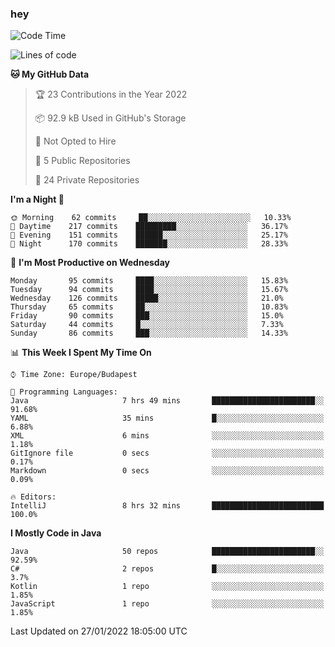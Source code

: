 ### hey

<!--START_SECTION:waka-->
![Code Time](http://img.shields.io/badge/Code%20Time-493%20hrs%2049%20mins-blue)

![Lines of code](https://img.shields.io/badge/From%20Hello%20World%20I%27ve%20Written-440%20Thousand%20lines%20of%20code-blue)

**🐱 My GitHub Data** 

> 🏆 23 Contributions in the Year 2022
 > 
> 📦 92.9 kB Used in GitHub's Storage 
 > 
> 🚫 Not Opted to Hire
 > 
> 📜 5 Public Repositories 
 > 
> 🔑 24 Private Repositories  
 > 
**I'm a Night 🦉** 

```text
🌞 Morning    62 commits     ██░░░░░░░░░░░░░░░░░░░░░░░   10.33% 
🌆 Daytime    217 commits    █████████░░░░░░░░░░░░░░░░   36.17% 
🌃 Evening    151 commits    ██████░░░░░░░░░░░░░░░░░░░   25.17% 
🌙 Night      170 commits    ███████░░░░░░░░░░░░░░░░░░   28.33%

```
📅 **I'm Most Productive on Wednesday** 

```text
Monday       95 commits     ████░░░░░░░░░░░░░░░░░░░░░   15.83% 
Tuesday      94 commits     ████░░░░░░░░░░░░░░░░░░░░░   15.67% 
Wednesday    126 commits    █████░░░░░░░░░░░░░░░░░░░░   21.0% 
Thursday     65 commits     ██░░░░░░░░░░░░░░░░░░░░░░░   10.83% 
Friday       90 commits     ███░░░░░░░░░░░░░░░░░░░░░░   15.0% 
Saturday     44 commits     █░░░░░░░░░░░░░░░░░░░░░░░░   7.33% 
Sunday       86 commits     ███░░░░░░░░░░░░░░░░░░░░░░   14.33%

```


📊 **This Week I Spent My Time On** 

```text
⌚︎ Time Zone: Europe/Budapest

💬 Programming Languages: 
Java                     7 hrs 49 mins       ███████████████████████░░   91.68% 
YAML                     35 mins             █░░░░░░░░░░░░░░░░░░░░░░░░   6.88% 
XML                      6 mins              ░░░░░░░░░░░░░░░░░░░░░░░░░   1.18% 
GitIgnore file           0 secs              ░░░░░░░░░░░░░░░░░░░░░░░░░   0.17% 
Markdown                 0 secs              ░░░░░░░░░░░░░░░░░░░░░░░░░   0.09%

🔥 Editors: 
IntelliJ                 8 hrs 32 mins       █████████████████████████   100.0%

```

**I Mostly Code in Java** 

```text
Java                     50 repos            ███████████████████████░░   92.59% 
C#                       2 repos             █░░░░░░░░░░░░░░░░░░░░░░░░   3.7% 
Kotlin                   1 repo              ░░░░░░░░░░░░░░░░░░░░░░░░░   1.85% 
JavaScript               1 repo              ░░░░░░░░░░░░░░░░░░░░░░░░░   1.85%

```



 Last Updated on 27/01/2022 18:05:00 UTC
<!--END_SECTION:waka-->
